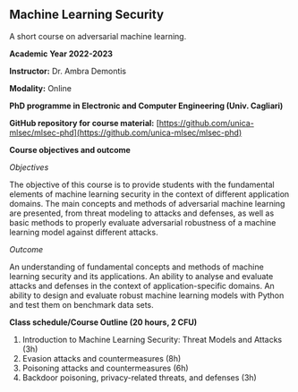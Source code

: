## Machine Learning Security 
A short course on adversarial machine learning.

**Academic Year 2022-2023**

**Instructor:** Dr. Ambra Demontis

**Modality:** Online

**PhD programme in Electronic and Computer Engineering (Univ. Cagliari)**

**GitHub repository for course material:** [https://github.com/unica-mlsec/mlsec-phd](https://github.com/unica-mlsec/mlsec-phd)

**Course objectives and outcome**

_Objectives_

The objective of this course is to provide students 
with the fundamental elements of machine learning security in the context of different application domains. 
The main concepts and methods of adversarial machine 
learning are presented, from threat modeling to attacks and defenses, 
as well as basic methods to properly evaluate adversarial robustness 
of a machine learning model against different attacks.
 
_Outcome_

An understanding of fundamental concepts and methods of machine learning security and its applications. 
An ability to analyse and evaluate attacks and defenses in the context of application-specific domains. 
An ability to design and evaluate robust machine learning models with Python and test them on benchmark data sets.

**Class schedule/Course Outline (20 hours, 2 CFU)**
1. Introduction to Machine Learning Security: Threat Models and Attacks (3h)
2. Evasion attacks and countermeasures (8h)
3. Poisoning attacks and countermeasures (6h)
4. Backdoor poisoning, privacy-related threats, and defenses (3h)
